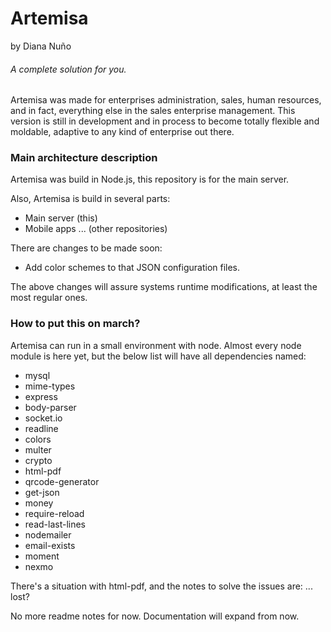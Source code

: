 # Artemisa
by Diana Nuño

###### A complete solution for you.

Artemisa was made for enterprises administration, sales, human resources, and in fact, everything else in the sales enterprise management. This version is still in development and in process to become totally flexible and moldable, adaptive to any kind of enterprise out there.

### Main architecture description

Artemisa was build in Node.js, this repository is for the main server.

Also, Artemisa is build in several parts:
  - Main server (this)
  - Mobile apps ... (other repositories)

There are changes to be made soon:
  - Add color schemes to that JSON configuration files.
  
The above changes will assure systems runtime modifications, at least the most regular ones.

### How to put this on march?

Artemisa can run in a small environment with node. Almost every node module is here yet, but the below list will have all dependencies named:

  - mysql
  - mime-types
  - express
  - body-parser
  - socket.io
  - readline
  - colors
  - multer
  - crypto
  - html-pdf
  - qrcode-generator
  - get-json
  - money
  - require-reload
  - read-last-lines
  - nodemailer
  - email-exists
  - moment
  - nexmo

There's a situation with html-pdf, and the notes to solve the issues are:
  ... lost?
  
No more readme notes for now. Documentation will expand from now.
